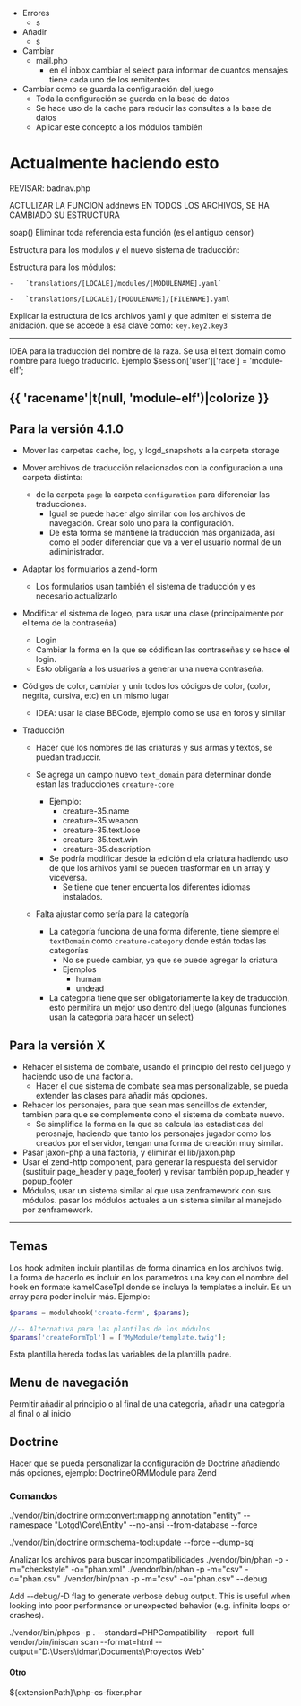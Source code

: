 -   Errores
    -   s
-   Añadir
    -   s
-   Cambiar
    -   mail.php
        -   en el inbox cambiar el select para informar de cuantos mensajes tiene cada uno de los remitentes
-   Cambiar como se guarda la configuración del juego
    -   Toda la configuración se guarda en la base de datos
    -   Se hace uso de la cache para reducir las consultas a la base de datos
    -   Aplicar este concepto a los módulos también

# Actualmente haciendo esto

REVISAR: badnav.php


ACTULIZAR LA FUNCION addnews EN TODOS LOS ARCHIVOS, SE HA CAMBIADO SU ESTRUCTURA

soap() Eliminar toda referencia esta función (es el antiguo censor)

Estructura para los modulos y el nuevo sistema de traducción:

Estructura para los módulos:

<!-- For single module file translation -->

    -   `translations/[LOCALE]/modules/[MODULENAME].yaml`

<!-- For a multiple module files translation -->

    -   `translations/[LOCALE]/[MODULENAME]/[FILENAME].yaml

Explicar la estructura de los archivos yaml y que admiten el sistema de anidación. que se accede a esa clave como: `key.key2.key3`

---------------------------------------------------------------------
IDEA para la traducción del nombre de la raza.
Se usa el text domain como nombre para luego traducirlo. Ejemplo
$session['user']['race'] = 'module-elf';

{{ 'racename'|t(null, 'module-elf')|colorize }}
---------------------------------------------------------------------

## Para la versión 4.1.0

-   Mover las carpetas cache, log, y logd_snapshots a la carpeta storage
-   Mover archivos de traducción relacionados con la configuración a una carpeta distinta:
    -   de la carpeta `page` la carpeta `configuration` para diferenciar las traducciones.
        -   Igual se puede hacer algo similar con los archivos de navegación. Crear solo uno para la configuración.
        -   De esta forma se mantiene la traducción más organizada, así como el poder diferenciar que va a ver el usuario normal de un adiministrador.
-   Adaptar los formularios a zend-form
    -   Los formularios usan también el sistema de traducción y es necesario actualizarlo
-   Modificar el sistema de logeo, para usar una clase (principalmente por el tema de la contraseña)
    -   Login
    -   Cambiar la forma en la que se códifican las contraseñas y se hace el login.
    -   Esto obligaría a los usuarios a generar una nueva contraseña.
-   Códigos de color, cambiar y unir todos los códigos de color, (color, negrita, cursiva, etc) en un mismo lugar
    -   IDEA: usar la clase BBCode, ejemplo como se usa en foros y similar

-   Traducción
    -   Hacer que los nombres de las criaturas y sus armas y textos, se puedan traduccir.
    -   Se agrega un campo nuevo `text_domain` para determinar donde estan las traducciones `creature-core`
        -   Ejemplo:
            -   creature-35.name
            -   creature-35.weapon
            -   creature-35.text.lose
            -   creature-35.text.win
            -   creature-35.description
        -   Se podría modificar desde la edición d ela criatura hadiendo uso de que los arhivos yaml se pueden trasformar en un array y viceversa.
            -   Se tiene que tener encuenta los diferentes idiomas instalados.

    -   Falta ajustar como sería para la categoría
        -   La categoría funciona de una forma diferente, tiene siempre el `textDomain` como `creature-category` donde están todas las categorías
            -   No se puede cambiar, ya que se puede agregar la criatura
            -   Ejemplos
                -   human
                -   undead
        - La categoría tiene que ser obligatoriamente la key de traducción, esto permitira un mejor uso dentro del juego (algunas funciones usan la categoria para hacer un select)




## Para la versión X

-   Rehacer el sistema de combate, usando el principio del resto del juego y haciendo uso de una factoria.
    -   Hacer el que sistema de combate sea mas personalizable, se pueda extender las clases para añadir más opciones.
-   Rehacer los personajes, para que sean mas sencillos de extender, tambien para que se complemente cono el sistema de combate nuevo.
    -   Se simplifica la forma en la que se calcula las estadísticas del perosnaje, haciendo que tanto los personajes jugador como los creados por el servidor, tengan una forma de creación muy similar.
-   Pasar jaxon-php a una factoria, y eliminar el lib/jaxon.php
-   Usar el zend-http component, para generar la respuesta del servidor (sustituir page_header y page_footer) y revisar también popup_header y popup_footer
-   Módulos, usar un sistema similar al que usa zenframework con sus módulos. pasar los módulos actuales a un sistema similar al manejado por zenframework.

* * *


## Temas

Los hook admiten incluir plantillas de forma dinamica en los archivos twig.
La forma de hacerlo es incluir en los parametros una key con el nombre del hook en formate kamelCaseTpl donde se incluya la templates a incluir. Es un array para poder incluir más.
Ejemplo:

```php
$params = modulehook('create-form', $params);

//-- Alternativa para las plantilas de los módulos
$params['createFormTpl'] = ['MyModule/template.twig'];
```

Esta plantilla hereda todas las variables de la plantilla padre.

## Menu de navegación

Permitir añadir al principio o al final de una categoria, añadir una categoría al final o al inicio

## Doctrine

Hacer que se pueda personalizar la configuración de Doctrine añadiendo más opciones, ejemplo: DoctrineORMModule para Zend


### Comandos
./vendor/bin/doctrine orm:convert:mapping annotation "entity" --namespace "Lotgd\Core\Entity\" --no-ansi --from-database --force

./vendor/bin/doctrine orm:schema-tool:update --force --dump-sql


Analizar los archivos para buscar incompatibilidades
./vendor/bin/phan -p -m="checkstyle" -o="phan.xml"
./vendor/bin/phan -p -m="csv" -o="phan.csv"
./vendor/bin/phan -p -m="csv" -o="phan.csv" --debug

Add --debug/-D flag to generate verbose debug output.
This is useful when looking into poor performance or unexpected behavior (e.g. infinite loops or crashes).

<!-- Sin uso -->
./vendor/bin/phpcs -p . --standard=PHPCompatibility --report-full
vendor/bin/iniscan scan --format=html --output="D:\\Users\\idmar\\Documents\\Proyectos Web"


#### Otro

${extensionPath}\\php-cs-fixer.phar
